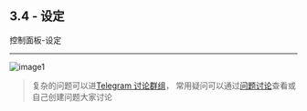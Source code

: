 [image1]:https://raw.githubusercontent.com/FxPool/FXMinerProxy/main/image/tutorial/ch3-setting.png
[Telegram 讨论群组]:https://t.me/FxminerChat
[问题讨论]:https://github.com/FxPool/FXMinerProxy/issues

## 3.4 - 设定
控制面板-设定
___
![image1]

> 复杂的问题可以进[Telegram 讨论群组]， 常用疑问可以通过[问题讨论]查看或自己创建问题大家讨论